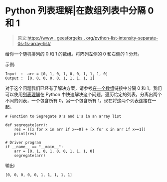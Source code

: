 # Python 列表理解|在数组列表中分隔 0 和 1

> 原文:[https://www . geesforgeks . org/python-list-intensity-separate-0s-1s-array-list/](https://www.geeksforgeeks.org/python-list-comprehension-segregate-0s-1s-array-list/)

给你一个随机排列的 0 和 1 的数组。将阵列左侧的 0 和右侧的 1 分开。

示例:

```
Input  :  arr = [0, 1, 0, 1, 0, 0, 1, 1, 1, 0] 
Output :  [0, 0, 0, 0, 0, 1, 1, 1, 1, 1] 

```

对于这个问题我们已经有了解决方案，请参考[在一个数组](https://www.geeksforgeeks.org/segregate-0s-and-1s-in-an-array-by-traversing-array-once/)链接中分隔 0 和 1。我们可以使用[列表理解](https://www.geeksforgeeks.org/python-list-comprehension-and-slicing/)在 Python 中快速解决这个问题。遍历给定的列表，分离出两个不同的列表，一个包含所有 0，另一个包含所有 1。现在将这两个列表连接在一起。

```
# Function to Segregate 0's and 1's in an array list

def segregate(arr):
    res = ([x for x in arr if x==0] + [x for x in arr if x==1])
    print(res)

# Driver program
if __name__ == "__main__":
    arr = [0, 1, 0, 1, 0, 0, 1, 1, 1, 0] 
    segregate(arr)
```

输出:

```
[0, 0, 0, 0, 0, 1, 1, 1, 1, 1] 

```